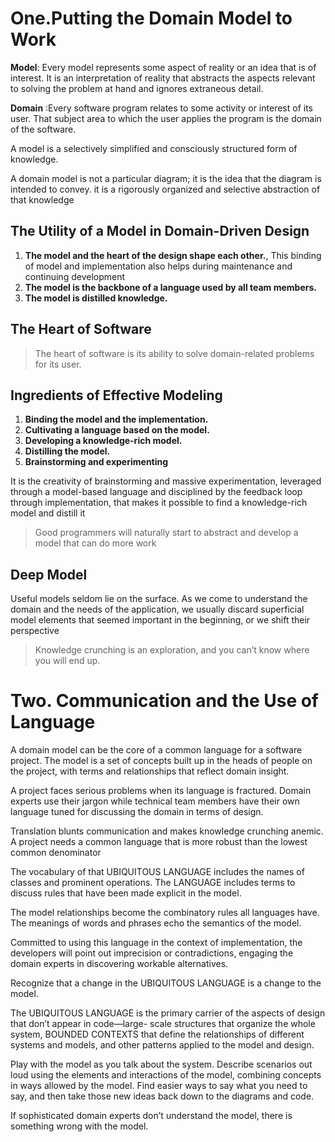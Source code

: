 # One.Putting the Domain Model to Work

__Model__: Every model represents some aspect of reality or an idea that is of interest. It is an interpretation of reality that abstracts the aspects relevant to solving the problem at hand and ignores extraneous detail.

__Domain__ :Every software program relates to some activity or interest of its user. That subject area to which the user applies the program is the domain of the software.

A model is a selectively simplified and consciously structured form of knowledge.

A domain model is not a particular diagram; it is the idea that the diagram is intended to convey. it is a rigorously organized and selective abstraction of that knowledge

## The Utility of a Model in Domain-Driven Design
1. __The model and the heart of the design shape each other.__, This binding of model and implementation also helps during maintenance and continuing development
2. __The model is the backbone of a language used by all team members.__
3. __The model is distilled knowledge.__

## The Heart of Software

> The heart of software is its ability to solve domain-related problems for its user.

## Ingredients of Effective Modeling
1. __Binding the model and the implementation.__
2. __Cultivating a language based on the model.__
3. __Developing a knowledge-rich model.__
4. __Distilling the model.__
5. __Brainstorming and experimenting__

It is the creativity of brainstorming and massive experimentation, leveraged through a model-based language and disciplined by the feedback loop through implementation, that makes it possible to find a knowledge-rich model and distill it

> Good programmers will naturally start to abstract and develop a model that can do more work

## Deep Model
Useful models seldom lie on the surface. As we come to understand the domain and the needs of the application, we usually discard superficial model elements that seemed important in the beginning, or we shift their perspective


> Knowledge crunching is an exploration, and you can’t know where you will end up.

# Two. Communication and the Use of Language
A domain model can be the core of a common language for a software project. The model is a set of concepts built up in the heads of people on the project, with terms and relationships that reflect domain insight.

A project faces serious problems when its language is fractured. Domain experts use their jargon while technical team members have their own language tuned for discussing the domain in terms of design.

Translation blunts communication and makes knowledge crunching anemic.
A project needs a common language that is more robust than the lowest common denominator

The vocabulary of that UBIQUITOUS LANGUAGE includes the names of classes and prominent operations. The LANGUAGE includes terms to discuss rules that have been made explicit in the model.

The model relationships become the combinatory rules all languages have. The meanings of words and phrases echo the semantics of the model.

Committed to using this language in the context of implementation, the developers will point out imprecision or contradictions, engaging the domain experts in discovering workable alternatives.

Recognize that a change in the UBIQUITOUS LANGUAGE is a change to the model.

The UBIQUITOUS LANGUAGE is the primary carrier of the aspects of design that don’t appear in code—large- scale structures that organize the whole system, BOUNDED CONTEXTS that define the relationships of different systems and models, and other patterns applied to the model and design.

Play with the model as you talk about the system. Describe scenarios out loud using the elements and interactions of the model, combining concepts in ways allowed by the model. Find easier ways to say what you need to say, and then take those new ideas back down to the diagrams and code.

If sophisticated domain experts don’t understand the model, there is something wrong with the model.